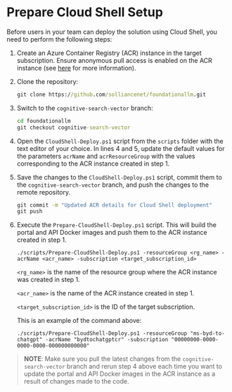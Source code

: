 # Prepare Cloud Shell Setup

Before users in your team can deploy the solution using Cloud Shell, you need to perform the following steps:

1. Create an Azure Container Registry (ACR) instance in the target subscription. Ensure anonymous pull access is enabled on the ACR instance (see [here](https://learn.microsoft.com/en-us/azure/container-registry/anonymous-pull-access) for more information).

2. Clone the repository:
   
    ```cmd
    git clone https://github.com/solliancenet/foundationallm.git
    ```

3. Switch to the `cognitive-search-vector` branch:

    ```cmd
    cd foundationallm
    git checkout cognitive-search-vector
    ```

4. Open the `CloudShell-Deploy.ps1` script from the `scripts` folder with the text editor of your choice. In lines 4 and 5, update the default values for the parameters `acrName` and `acrResourceGroup` with the values corresponding to the ACR instance created in step 1. 

5. Save the changes to the `CloudShell-Deploy.ps1` script, commit them to the `cognitive-search-vector` branch, and push the changes to the remote repository.

    ```cmd
    git commit -m "Updated ACR details for Cloud Shell deployment"
    git push
    ```
   
6. Execute the `Prepare-CloudShell-Deploy.ps1` script. This will build the portal and API Docker images and push them to the ACR instance created in step 1.


    ```pwsh
    ./scripts/Prepare-CloudShell-Deploy.ps1 -resourceGroup <rg_name> -acrName <acr_name> -subscription <target_subscription_id>
    ```

    `<rg_name>` is the name of the resource group where the ACR instance was created in step 1.

    `<acr_name>` is the name of the ACR instance created in step 1.

    `<target_subscription_id>` is the ID of the target subscription.

    This is an example of the command above: 
    ```pwsh
    ./scripts/Prepare-CloudShell-Deploy.ps1 -resourceGroup "ms-byd-to-chatgpt" -acrName "bydtochatgptcr" -subscription "00000000-0000-0000-0000-000000000000"
    ```

>**NOTE**:
>Make sure you pull the latest changes from the `cognitive-search-vector` branch and rerun step 4 above each time you want to update the portal and API Docker images in the ACR instance as a result of changes made to the code.
